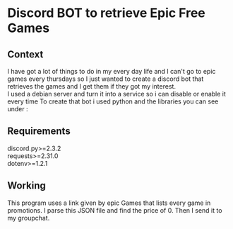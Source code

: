 # Discord BOT to retrieve Epic Free Games

## Context
I have got a lot of things to do in my every day life and I can't go to epic games every thursdays so 
I just wanted to create a discord bot that retrieves the games and I get them if they got my interest.  
I used a debian server and turn it into a service so i can disable or enable it every time
To create that bot i used python and the libraries you can see under :

## Requirements 
discord.py>=2.3.2  
requests>=2.31.0  
dotenv>=1.2.1 

## Working 
This program uses a link given by epic Games that lists every game in promotions.
I parse this JSON file and find the price of 0. Then I send it to my groupchat.

